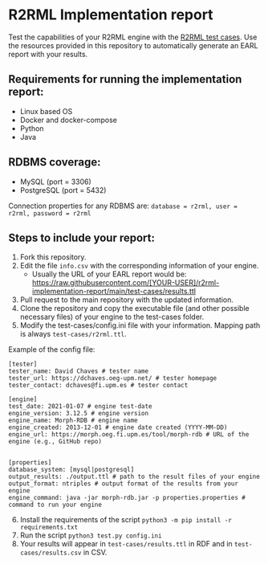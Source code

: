 # R2RML Implementation report

Test the capabilities of your R2RML engine with the [R2RML test cases](https://www.w3.org/2001/sw/rdb2rdf/test-cases/).
Use the resources provided in this repository to automatically generate an EARL report with your results.


## Requirements for running the implementation report:

- Linux based OS
- Docker and docker-compose
- Python
- Java

## RDBMS coverage:

- MySQL (port = 3306)
- PostgreSQL (port = 5432)

Connection properties for any RDBMS are: `database = r2rml, user = r2rml, password = r2rml`

## Steps to include your report:

1. Fork this repository.
2. Edit the file `info.csv` with the corresponding information of your engine.
	- Usually the URL of your EARL report would be: https://raw.githubusercontent.com/[YOUR-USER]/r2rml-implementation-report/main/test-cases/results.ttl
3. Pull request to the main repository with the updated information.
4. Clone the repository and copy the executable file (and other possible necessary files) of your engine to the test-cases folder.
5. Modify the test-cases/config.ini file with your information. Mapping path is always `test-cases/r2rml.ttl`.

Example of the config file:
```
[tester]
tester_name: David Chaves # tester name
tester_url: https://dchaves.oeg-upm.net/ # tester homepage
tester_contact: dchaves@fi.upm.es # tester contact

[engine]
test_date: 2021-01-07 # engine test-date 
engine_version: 3.12.5 # engine version
engine_name: Morph-RDB # engine name
engine_created: 2013-12-01 # engine date created (YYYY-MM-DD)
engine_url: https://morph.oeg.fi.upm.es/tool/morph-rdb # URL of the engine (e.g., GitHub repo)


[properties]
database_system: [mysql|postgresql]
output_results: ./output.ttl # path to the result files of your engine
output_format: ntriples # output format of the results from your engine
engine_command: java -jar morph-rdb.jar -p properties.properties # command to run your engine
```

6. Install the requirements of the script `python3 -m pip install -r requirements.txt`
7. Run the script `python3 test.py config.ini`
8. Your results will appear in `test-cases/results.ttl` in RDF and in `test-cases/results.csv` in CSV.

